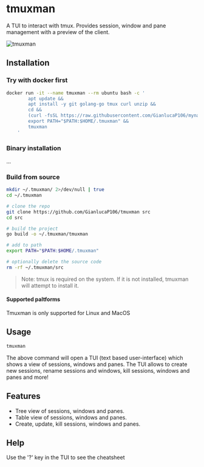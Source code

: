 # tmuxman

A TUI to interact with tmux. Provides session, window and pane management with a preview of the client.

![tmuxman](https://github.com/user-attachments/assets/113dc3b6-8f50-4f26-b107-93240732331a)

## Installation

### Try with docker first

```bash
docker run -it --name tmuxman --rm ubuntu bash -c '
        apt update &&
        apt install -y git golang-go tmux curl unzip &&
        cd &&
        (curl -fsSL https://raw.githubusercontent.com/GianlucaP106/mynav/main/install.bash | bash) &&
        export PATH="$PATH:$HOME/.tmuxman" &&
        tmuxman
    '
```

### Binary installation

...

### Build from source

```bash
mkdir ~/.tmuxman/ 2>/dev/null | true
cd ~/.tmuxman

# clone the repo
git clone https://github.com/GianlucaP106/tmuxman src
cd src

# build the project
go build -o ~/.tmuxman/tmuxman

# add to path
export PATH="$PATH:$HOME/.tmuxman"

# optionally delete the source code
rm -rf ~/.tmuxman/src
```

>Note: tmux is required on the system. If it is not installed, tmuxman will attempt to install it.

#### Supported paltforms

Tmuxman is only supported for Linux and MacOS

## Usage

```bash
tmuxman
```

The above command will open a TUI (text based user-interface) which shows a view of sessions, windows and panes. The TUI allows to create new sessions, rename sessions and windows, kill sessions, windows and panes and more!

## Features

- Tree view of sessions, windows and panes.
- Table view of sessions, windows and panes.
- Create, update, kill sessions, windows and panes.

## Help

Use the '?' key in the TUI to see the cheatsheet
